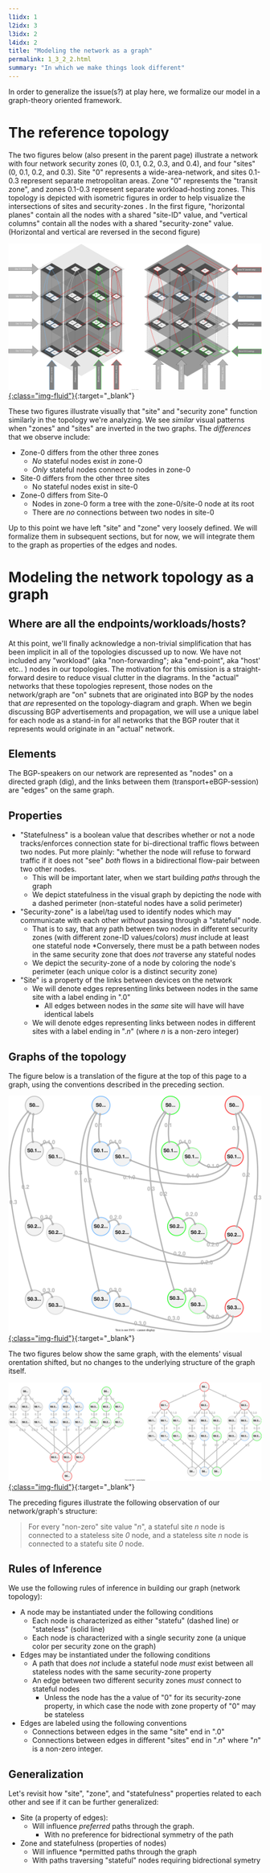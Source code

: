 ```yaml
---
l1idx: 1
l2idx: 3
l3idx: 2
l4idx: 2
title: "Modeling the network as a graph"
permalink: 1_3_2_2.html
summary: "In which we make things look different"
---
```


In order to generalize the issue(s?) at play here, we formalize our model in a graph-theory oriented framework.

# The reference topology

The two figures below (also present in the parent page) illustrate a network with four network security zones (0, 0.1, 0.2, 0.3, and 0.4), and four "sites" (0, 0.1, 0.2, and 0.3).  Site "0" represents a wide-area-network, and sites 0.1-0.3 represent separate metropolitan areas.  Zone "0" represents the "transit zone", and zones 0.1-0.3 represent separate workload-hosting zones.  This topology is depicted with isometric figures in order to help visualize the intersections of sites and security-zones .  In the first figure, "horizontal planes" contain all the nodes with a shared "site-ID" value, and "vertical columns" contain all the nodes with a shared "security-zone" value.  (Horizontal and vertical are reversed in the second figure)

[![image](./grphth-3.svg){:class="img-fluid"}](./pages/1/3(ecmp-symmetric)/grphth-3.svg){:target="_blank"}

These two figures illustrate visually that "site" and "security zone" function similarly in the topology we're analyzing.  We see *similar* visual patterns when "zones" and "sites" are inverted in the two graphs.  The *differences* that we observe include:

- Zone-0 differs from the other three zones
  - *No* stateful nodes exist *in* zone-0
  - *Only* stateful nodes connect *to* nodes in zone-0
- Site-0 differs from the other three sites
  - No stateful nodes exist in site-0
- Zone-0 differs from Site-0
  - Nodes in zone-0 form a tree with the zone-0/site-0 node at its root
  - There are *no* connections between two nodes in site-0

Up to this point we have left "site" and "zone" very loosely defined.  We will formalize them in subsequent sections, but for now, we will integrate them to the graph as properties of the edges and nodes.


# Modeling the network topology as a graph


##  Where are all the endpoints/workloads/hosts?

At this point, we'll finally acknowledge a non-trivial simplification that has been implicit in all of the topologies discussed up to now.  We have not included any "workload" (aka "non-forwarding"; aka "end-point", aka "host' etc.. ) nodes in our topologies.   The motivation for this omission is a straight-forward desire to reduce visual clutter in the diagrams.  In the "actual" networks that these topologies represent, those nodes on the network/graph are "on" subnets that are originated into BGP by the nodes that *are* represented on the topology-diagram and graph.  When we begin discussing BGP advertisements and propagation, we will use a unique label for each node as a stand-in for all networks that the BGP router that it represents would originate in an "actual" network.


## Elements

The BGP-speakers on our network are represented as "nodes" on a directed graph (dig), and the links between them (transport+eBGP-session) are "edges" on the same graph.

## Properties

- "Statefulness" is a boolean value that describes whether or not a node tracks/enforces connection state for bi-directional traffic flows between two nodes.  Put more plainly: "whether the node will refuse to forward traffic if it does not "see" *both* flows in a bidirectional flow-pair between two other nodes.
  - This will be important later, when we start building *paths* through the graph
  - We depict statefulness in the visual graph by depicting the node with a dashed perimeter (non-stateful nodes have a solid perimeter)
- "Security-zone" is a label/tag used to identify nodes which may communicate with each other *without* passing through a "stateful" node.
  - That is to say, that any path between two nodes in different security zones (with different zone-ID values/colors) *must* include at least one stateful node
    *Conversely, there must be a path between nodes in the same security zone that does *not* traverse any stateful nodes
  - We depict the security-zone of a node by coloring the node's perimeter  (each unique color is a distinct security zone)
- "Site" is a property of the links between devices on the network
  - We will denote edges representing links between nodes in the same site with a label ending in ".0"
    - All edges between nodes in the *same* site will have will have identical labels
  - We will denote edges representing links between nodes in different sites with a label ending in ".*n*" (where *n* is a non-zero integer)

## Graphs of the topology

The figure below is a translation of the figure at the top of this page to a graph, using the conventions described in the preceding section.

[![image](./grphth-11.svg){:class="img-fluid"}](./pages/1/3(ecmp-symmetric)/grphth-11.svg){:target="_blank"}

The two figures below show the same graph, with the elements' visual orentation shifted, but no changes to the underlying structure of the graph itself.

[![image](./grphth-12.svg){:class="img-fluid"}](./pages/1/3(ecmp-symmetric)/grphth-12.svg){:target="_blank"}

The preceding figures illustrate the following observation of our network/graph's structure:
> For every "non-zero" site value "*n*", a stateful site *n* node is connected to a stateless site *0* node, and a stateless site *n* node is connected to a statefu site *0* node.

## Rules of Inference

We use the following rules of inference in building our graph (network topology):

* A node may be instantiated under the following conditions
  * Each node is characterized as either "statefu" (dashed line) or "stateless" (solid line)
  * Each node is characterized with a single security zone (a unique color per security zone on the graph)
* Edges may be instantiated under the following conditions
  * A path that does *not* include a stateful node *must* exist between all stateless nodes with the same security-zone property
  * An edge between two different security zones *must* connect to stateful nodes
    * Unless the node has the a value of "0" for its security-zone property, in which case the node with zone property of "0" may be stateless
* Edges are labeled using the following conventions
  * Connections between edges in the same "site" end in ".0"
  * Connections between edges in different "sites" end in ".*n*" where "*n*" is a non-zero integer.


## Generalization

Let's revisit how "site", "zone", and "statefulness" properties related to each other and see if it can be further generalized:

* Site (a property of edges): 
  * Will influence *preferred* paths through the graph.
    * With no preference for bidrectional symmetry of the path
* Zone and statefulness (properties of nodes)
  * Will influence *permitted paths through the graph
  * With paths traversing "stateful" nodes requiring bidrectional symetry

